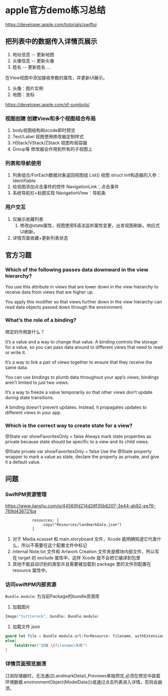 # apple官方demo练习总结
https://developer.apple.com/tutorials/swiftui

## 把列表中的数据传入详情页展示
1. 地址信息 -- 更新地图
2. 头像信息 -- 更新头像
3. 姓名 -- 更新姓名
...

在View视图中添加接收参数的属性，并更新UI展示。
1. 头像：图片实例
2. 地图：坐标 

https://developer.apple.com/sf-symbols/

### 视图创建 创建View和多个视图组合布局
1. body视图结构和xcode即时预览
2. Text/Label 视图使用修改器定制样式
3. HStack/VStack/ZStack 视图布局容器
4. Group等 修改器会作用到所有的子视图上

### 列表和导航使用
1. 列表组合/ForEach数据对象返回视图组
    List() 视图 struct init构造器的入参：Identifiable
2. 给视图添加点击事件的控件
    NavigationLink：点击事件
3. 系统导航栏+标题实现
    NavigationView：导航条
### 用户交互
1. 仅展示收藏列表
    1. 修改@state属性，视图使用$语法监听属性变更，出发视图刷新。响应式UI刷新。
2. 详情页面收藏+更新列表状态

## 官方习题

### Which of the following passes data downward in the view hierarchy?

You use this attribute in views that are lower down in the view hierarchy to receive data from views that are higher up.

You apply this modifier so that views further down in the view hierarchy can read data objects passed down through the environment.


### What’s the role of a binding?
绑定的作用是什么？

It’s a value and a way to change that value.
A binding controls the storage for a value, so you can pass data around to different views that need to read or write it.

It’s a way to link a pair of views together to ensure that they receive the same data.

You can use bindings to plumb data throughout your app’s views; bindings aren’t limited to just two views.


It’s a way to freeze a value temporarily so that other views don’t update during state transitions.

A binding doesn’t prevent updates. Instead, it propagates updates to different views in your app.


### Which is the correct way to create state for a view?

@State var showFavoritesOnly = false
Always mark state properties as private because state should be specific to a view and its child views.

@State private var showFavoritesOnly = false
Use the @State property wrapper to mark a value as state, declare the property as private, and give it a default value.


## 问题

### SwiftPM资源管理
https://www.jianshu.com/p/44560fd214d2#f35b6207-3e44-ab92-ee76-769d436721ba
```
            resources: [
                .copy("Resources/landmarkData.json")
            ]
```
1. 对于 Media.xcasset 和 main.storyboard 文件，Xcode 能明确知道它代表什么，所以不需要在这个配置文件中标记
2. internal Note.txt 文件和 Artwork Creation 文件夹是模块内部文件，所以写在 target 的 exclude 属性中，这样 Xcode 就不会把它编译到包里
3. 其他不能自动识别的类型并且需要被加载到 package 里的文件则配置在 resource 属性中。

### 访问swiftPM内部资源

`Bundle.module`: 为当前Package的bundle资源库

1. 加载图片
```swift
Image("turtlerock", bundle: Bundle.module)
```

1. 加载文件 json
```swift
guard let file = Bundle.module.url(forResource: filename, withExtension: nil)
else{
    fatalError("加载 \(filename)失败")
}
```



### 详情页面预览崩溃
 订阅存储器时，无法通过LandmarkDetail_Previews单独预览,必须在预览中装载环境数据.environmentObject(ModelData())或通过点击列表进入详情，否则会崩溃。
